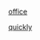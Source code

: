 [office](https://github.com/LibNyanpasu/clash-nyanpasu/releases/download/v1.5.0/clash-nyanpasu_1.5.0_amd64.AppImage)

[quickly](https://mirror.ghproxy.com/https://github.com/LibNyanpasu/clash-nyanpasu/releases/download/v1.5.0/clash-nyanpasu_1.5.0_amd64.AppImage)

